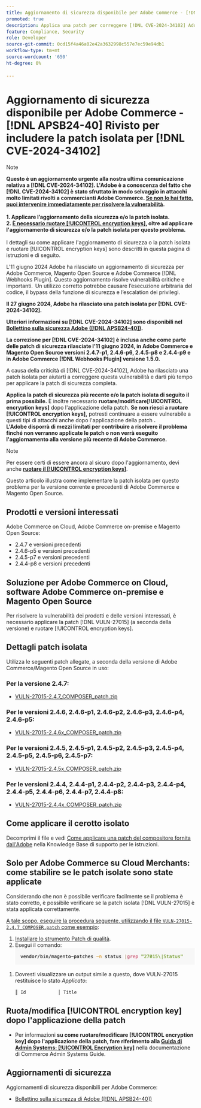 ```yaml
---
title: Aggiornamento di sicurezza disponibile per Adobe Commerce - [!DNL APSB24-40] Rivisto per includere la patch isolata per  [!DNL CVE-2024-34102]
promoted: true
description: Applica una patch per correggere [!DNL CVE-2024-34102] Adobe Commerce 2.4.4-p8, 2.4.5-p7, 2.4.6-p5, 2.4.7 e versioni precedenti.
feature: Compliance, Security
role: Developer
source-git-commit: 0cd15f4a46a02e42a3632998c557e7ec59e94db1
workflow-type: tm+mt
source-wordcount: '650'
ht-degree: 0%

---
```


# Aggiornamento di sicurezza disponibile per Adobe Commerce - [!DNL APSB24-40] Rivisto per includere la patch isolata per [!DNL CVE-2024-34102]

>[!NOTE]
>
>**Questo è un aggiornamento urgente alla nostra ultima comunicazione relativa a [!DNL CVE-2024-34102]. L&#39;Adobe è a conoscenza del fatto che [!DNL CVE-2024-34102] è stato sfruttato in modo selvaggio in attacchi molto limitati rivolti a commercianti Adobe Commerce. <u>Se non lo hai fatto, puoi intervenire immediatamente per risolvere la vulnerabilità</u>.<br><br>1. Applicare l’aggiornamento della sicurezza e/o la patch isolata.<br>2. <u>È necessario ruotare [!UICONTROL encryption keys]</u>, oltre ad applicare l&#39;aggiornamento di sicurezza e/o la patch isolata per questo problema.**<br><br> I dettagli su come applicare l&#39;aggiornamento di sicurezza o la patch isolata e ruotare [!UICONTROL encryption keys] sono descritti in questa pagina di istruzioni e di seguito.

L’11 giugno 2024 Adobe ha rilasciato un aggiornamento di sicurezza per Adobe Commerce, Magento Open Source e Adobe Commerce [!DNL Webhooks Plugin]. Questo aggiornamento risolve vulnerabilità critiche e importanti.  Un utilizzo corretto potrebbe causare l’esecuzione arbitraria del codice, il bypass della funzione di sicurezza e l’escalation dei privilegi.

**Il 27 giugno 2024, Adobe ha rilasciato una patch isolata per [!DNL CVE-2024-34102].**

**Ulteriori informazioni su [!DNL CVE-2024-34102] sono disponibili nel [Bollettino sulla sicurezza Adobe ([!DNL APSB24-40])](https://helpx.adobe.com/security/products/magento/apsb24-40.html).**

**La correzione per [!DNL CVE-2024-34102] è inclusa anche come parte delle patch di sicurezza rilasciate l&#39;11 giugno 2024, in Adobe Commerce e Magento Open Source versioni 2.4.7-p1, 2.4.6-p6, 2.4.5-p8 e 2.4.4-p9 e in Adobe Commerce [!DNL Webhooks Plugin] versione 1.5.0.**

A causa della criticità di [!DNL CVE-2024-34102], Adobe ha rilasciato una patch isolata per aiutarti a correggere questa vulnerabilità e darti più tempo per applicare la patch di sicurezza completa.

**Applica la patch di sicurezza più recente e/o la patch isolata di seguito il prima possibile.**
È inoltre necessario **ruotare/modificare[!UICONTROL encryption keys]** dopo l&#39;applicazione della patch.
**Se non riesci a ruotare [!UICONTROL encryption keys],** potresti continuare a essere vulnerabile a questi tipi di attacchi anche dopo l&#39;applicazione della patch **.<br>
L&#39;Adobe disporrà di mezzi limitati per contribuire a risolvere il problema finché non verranno applicate le patch o non verrà eseguito l&#39;aggiornamento alla versione più recente di Adobe Commerce.**<br>

>[!NOTE]
>
>Per essere certi di essere ancora al sicuro dopo l&#39;aggiornamento, devi anche **[ruotare il [!UICONTROL encryption keys]](https://experienceleague.adobe.com/en/docs/commerce-admin/systems/security/encryption-key)**.

Questo articolo illustra come implementare la patch isolata per questo problema per la versione corrente e precedenti di Adobe Commerce e Magento Open Source.

## Prodotti e versioni interessati

Adobe Commerce on Cloud, Adobe Commerce on-premise e Magento Open Source:

* 2.4.7 e versioni precedenti
* 2.4.6-p5 e versioni precedenti
* 2.4.5-p7 e versioni precedenti
* 2.4.4-p8 e versioni precedenti

## Soluzione per Adobe Commerce on Cloud, software Adobe Commerce on-premise e Magento Open Source

Per risolvere la vulnerabilità dei prodotti e delle versioni interessati, è necessario applicare la patch [!DNL VULN-27015] (a seconda della versione) e ruotare [!UICONTROL encryption keys].

## Dettagli patch isolata

Utilizza le seguenti patch allegate, a seconda della versione di Adobe Commerce/Magento Open Source in uso:

### Per la versione 2.4.7:

* [VULN-27015-2.4.7_COMPOSER_patch.zip](assets/VULN-27015-2.4.7_COMPOSER_patch.zip)

### Per le versioni 2.4.6, 2.4.6-p1, 2.4.6-p2, 2.4.6-p3, 2.4.6-p4, 2.4.6-p5:

* [VULN-27015-2.4.6x_COMPOSER_patch.zip](assets/VULN-27015-2.4.6x_COMPOSER_patch.zip)

### Per le versioni 2.4.5, 2.4.5-p1, 2.4.5-p2, 2.4.5-p3, 2.4.5-p4, 2.4.5-p5, 2.4.5-p6, 2.4.5-p7:

* [VULN-27015-2.4.5x_COMPOSER_patch.zip](assets/VULN-27015-2.4.5x_COMPOSER_patch.zip)

### Per le versioni 2.4.4, 2.4.4-p1, 2.4.4-p2, 2.4.4-p3, 2.4.4-p4, 2.4.4-p5, 2.4.4-p6, 2.4.4-p7, 2.4.4-p8:

* [VULN-27015-2.4.4x_COMPOSER_patch.zip](assets/VULN-27015-2.4.4x_COMPOSER_patch.zip)


## Come applicare il cerotto isolato

Decomprimi il file e vedi [Come applicare una patch del compositore fornita dall&#39;Adobe](https://experienceleague.adobe.com/docs/commerce-knowledge-base/kb/how-to/how-to-apply-a-composer-patch-provided-by-magento.html) nella Knowledge Base di supporto per le istruzioni.

## Solo per Adobe Commerce su Cloud Merchants: come stabilire se le patch isolate sono state applicate

Considerando che non è possibile verificare facilmente se il problema è stato corretto, è possibile verificare se la patch isolata [!DNL VULN-27015] è stata applicata correttamente.

<u>A tale scopo, eseguire la procedura seguente, utilizzando il file `VULN-27015-2.4.7_COMPOSER.patch` come esempio</u>:

1. [Installare lo strumento Patch di qualità](https://experienceleague.adobe.com/docs/commerce-operations/tools/quality-patches-tool/usage.html).
1. Esegui il comando:<br>
   ![cve-2024-34102-tell-if-patch-apply-code](assets/cve-2024-34102-tell-if-patch-applied-code.png)

<!--
    ```bash
    vendor/bin/magento-patches -n status |grep "27015\|Status"
    ```
-->

1. Dovresti visualizzare un output simile a questo, dove VULN-27015 restituisce lo stato *Applicato*:

   ```bash
   ║ Id            │ Title                                                        │ Category        │ Origin                 │ Status      │ Details                                          ║ ║ N/A           │ ../m2-hotfixes/VULN-27015-2.4.7_COMPOSER_patch.patch      │ Other           │ Local                  │ Applied     │ Patch type: Custom                                
   ```

## Ruota/modifica [!UICONTROL encryption key] dopo l&#39;applicazione della patch

* Per informazioni **su come ruotare/modificare [!UICONTROL encryption key] dopo l&#39;applicazione della patch, fare riferimento alla [Guida di Admin Systems: [!UICONTROL Encryption key]](https://experienceleague.adobe.com/en/docs/commerce-admin/systems/security/encryption-key)** nella documentazione di Commerce Admin Systems Guide.

## Aggiornamenti di sicurezza

Aggiornamenti di sicurezza disponibili per Adobe Commerce:

* [Bollettino sulla sicurezza di Adobe ([!DNL APSB24-40])](https://helpx.adobe.com/security/products/magento/apsb24-40.html)
